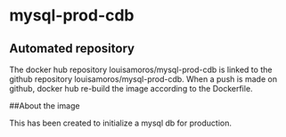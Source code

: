 # mysql-prod-cdb

## Automated repository

The docker hub repository louisamoros/mysql-prod-cdb is linked to the github repository louisamoros/mysql-prod-cdb. When a push is made on github, docker hub re-build the image according to the Dockerfile.

##About the image

This has been created to initialize a mysql db for production. 
